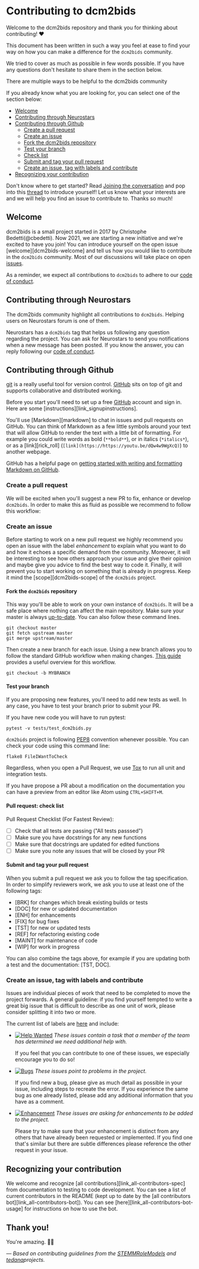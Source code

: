 # Contributing to dcm2bids

Welcome to the dcm2bids repository and thank you for thinking about
 contributing! :heart:

This document has been written in such a way you feel at ease to find your way
 on how you can make a difference for the `dcm2bids` community.

We tried to cover as much as possible in few words possible. If you have any
questions don't hesitate to share them in the section below.

There are multiple ways to be helpful to the dcm2bids community

If you already know what you are looking for, you can select one of the section below:

* [Welcome](#welcome)
* [Contributing through Neurostars](#contributing-through-neurostars)
* [Contributing through Github ](#contributing-through-github)
  + [Create a pull request](#create-a-pull-request)
  + [Create an issue](#create-a-pull-request)
  + [Fork the dcm2bids repository](#fork-the-dcm2bids-repository)
  + [Test your branch](#test-your-branch)
  + [Check list](#check-list)
  + [Submit and tag your pull request](#submit-and-tag-your-pull-request)
  + [Create an issue, tag with labels and contribute](#create-an-issue,-tag-with-labels-and-contribute)
* [Recognizing your contribution](#recognizing-your-contribution)

Don't know where to get started?
Read [Joining the conversation](#joining-the-conversation) and pop into
this [thread][dcm2bids-introduce-yourself] to introduce yourself! Let us know what your interests are and we
will help you find an issue to contribute to. Thanks so much!

## Welcome

dcm2bids is a small project started in 2017 by Christophe Bedetti(@cbedetti).
Now 2021, we are starting a new initiative and we're excited to have you join!
You can introduce yourself on the open issue [welcome][dcm2bids-welcome] and
tell us how you would like to contribute in the `dcm2bids` community.
Most of our discussions will take place on open [issues][dcm2bids-issues].

As a reminder, we expect all contributions to `dcm2bids` to adhere
to our [code of conduct][dcm2bids-coc].

## Contributing through Neurostars

The dcm2bids community highlight all contributions to `dcm2bids`.
Helping users on Neurostars forum is one of them.

Neurostars has a `dcm2bids` tag that helps us following any question regarding
the project. You can ask for Neurostars to send you notifications when a new
 message has been posted. If you know the answer, you can reply following
 our [code of conduct][dcm2bids-coc].

## Contributing through Github

[git][link_git] is a really useful tool for version control.
[GitHub][link_github] sits on top of git and supports collaborative and distributed working.

Before you start you'll need to set up a free [GitHub][link_github] account and sign in.
Here are some [instructions][link_signupinstructions].

You'll use [Markdown][markdown] to chat in issues and pull requests on GitHub.
You can think of Markdown as a few little symbols around your text that will allow GitHub
to render the text with a little bit of formatting.
For example you could write words as bold (`**bold**`), or in italics (`*italics*`),
or as a [link][rick_roll] (`[link](https://https://youtu.be/dQw4w9WgXcQ)`) to another webpage.

GitHub has a helpful page on
[getting started with writing and formatting Markdown on GitHub][writing_formatting_github].

### Create a pull request

We will be excited when you'll suggest a new PR to fix, enhance or develop `dcm2bids`.
In order to make this as fluid as possible we recommend to follow this workflow:

### Create an issue

Before starting to work on a new pull request we highly recommend you open an
 issue with the label *enhancement* to explain what you want to do and how it
 echoes a specific demand from the community. Moreover, it will be
 interesting to see how others approach your issue and give their opinion and
 maybe give you advice to find the best way to code it. Finally, it will prevent
 you to start working on something that is already in progress.
 Keep it mind the [scope][dcm2bids-scope] of the `dcm2bids` project.

#### Fork the `dcm2bids` repository

This way you'll be able to work on your own instance of `dcm2bids`. It will be
a safe place where nothing can affect the main repository. Make sure your
master is always [up-to-date][git-fork-update]. You can also follow these
command lines.

```
git checkout master
git fetch upstream master
git merge upstream/master
```

Then create a new branch for each issue. Using a new branch allows you to
follow the standard GitHub workflow when making changes.
[This guide][git-guide] provides a useful overview for this workflow.

```
git checkout -b MYBRANCH
```

#### Test your branch

If you are proposing new features, you'll need to add new tests as well.
In any case, you have to test your branch prior to submit your PR.

If you have new code you will have to run pytest:

```
pytest -v tests/test_dcm2bids.py
```

`dcm2bids` project is following [PEP8][pep8] convention whenever possible.
You can check your code using this command line:

```
flake8 FileIWantToCheck
```

Regardless, when you open a Pull Request, we use [Tox][tox] to run all unit and
integration tests.

If you have propose a PR about a modification on the documentation you can
have a preview from an editor like Atom using `CTRL+SHIFT+M`.

#### Pull request: check list

Pull Request Checklist (For Fastest Review):

- [ ] Check that all tests are passing ("All tests passsed")
- [ ] Make sure you have docstrings for any new functions
- [ ] Make sure that docstrings are updated for edited functions
- [ ] Make sure you note any issues that will be closed by your PR

#### Submit and tag your pull request

When you submit a pull request we ask you to follow the tag specification. In order to simplify reviewers work, we ask you to use at least one of the following tags:

* [BRK] for changes which break existing builds or tests
* [DOC] for new or updated documentation
* [ENH] for enhancements
* [FIX] for bug fixes
* [TST] for new or updated tests
* [REF] for refactoring existing code
* [MAINT] for maintenance of code
* [WIP] for work in progress

You can also combine the tags above, for example if you are updating both a test and the documentation: [TST, DOC].


### Create an issue, tag with labels and contribute

Issues are individual pieces of work that need to be completed to move the project forwards. A general guideline: if you find yourself tempted to write a great big issue that is difficult to describe as one unit of work, please consider splitting it into two or more.

The current list of labels are [here][dcm2bids-labels] and include:

* [![Help Wanted](https://img.shields.io/badge/-help%20wanted-159818.svg)][link_helpwanted] *These issues contain a task that a member of the team has determined we need additional help with.*

    If you feel that you can contribute to one of these issues, we especially encourage you to do so!

* [![Bugs](https://img.shields.io/badge/-bugs-fc2929.svg)][link_bugs] *These issues point to problems in the project.*

    If you find new a bug, please give as much detail as possible in your issue, including steps to recreate the error.
    If you experience the same bug as one already listed, please add any additional information that you have as a comment.

* [![Enhancement](https://img.shields.io/badge/-enhancement-84b6eb.svg)][link_enhancement] *These issues are asking for enhancements to be added to the project.*

    Please try to make sure that your enhancement is distinct from any others that have already been requested or implemented.
    If you find one that's similar but there are subtle differences please reference the other request in your issue.


## Recognizing your contribution

We welcome and recognize [all contributions][link_all-contributors-spec]
from documentation to testing to code development.
You can see a list of current contributors in the README
(kept up to date by the [all contributors bot][link_all-contributors-bot]).
You can see [here][link_all-contributors-bot-usage] for instructions on
how to use the bot.

## Thank you!

You're amazing. :wave::smiley:

*&mdash; Based on contributing guidelines from the [STEMMRoleModels][link_stemmrolemodels] and [tedana][link_tedana]projects.*

[link_git]: https://git-scm.com/
[link_github]: http://github.com/
[link_tedana]: https://github.com/ME-ICA/tedana
[link_stemmrolemodels]: https://github.com/KirstieJane/STEMMRoleModels
[dcm2bids-labels]: https://github.com/UNFmontreal/Dcm2Bids/labels
[link_bugs]: https://github.com/UNFmontreal/Dcm2Bids/labels/bug
[link_helpwanted]: https://github.com/UNFmontreal/Dcm2Bids/labels/help%20wanted
[link_enhancement]: https://github.com/UNFmontreal/Dcm2Bids/labels/enhancement
[dcm2bids-issues]: https://github.com/UNFmontreal/Dcm2Bids/issues
[dcm2bids-coc]: https://github.com/UNFmontreal/Dcm2Bids/CODE_OF_CONDUCT.md
[dcm2bids-introduce-yourself]: https://github.com/UNFmontreal/Dcm2Bids/issues
[writing_formatting_github]: https://help.github.com/articles/getting-started-with-writing-and-formatting-on-github
[git-fork-update]: https://help.github.com/articles/syncing-a-fork/
[git-guide]: https://guides.github.com/introduction/flow/
[pep8]: https://www.python.org/dev/peps/pep-0008/
[tox]: https://tox.readthedocs.io/
